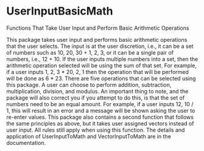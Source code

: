 # UserInputBasicMath
Functions That Take User Input and Perform Basic Arithmetic Operations

This package takes user input and performs basic arithmetic operations 
    that the user selects. The input is at the user discretion, i.e., it can be a set of 
    numbers such as 10, 20, 30 + 1, 2, 3, or it can be a single pair of numbers, i.e., 
    12 + 10. If the user inputs multiple numbers into a set, then the arithmetic operation 
    selected will be using the sum of that set. For example, if a user inputs 1, 2, 3 * 
    20, 2, 1 then the operation that will be performed will be done as 6 * 23. 
    There are five operations that can be selected using this package. 
    A user can choose to perform addition, subtraction, multiplication, division, 
    and modulus. An important thing to note, and the package will also correct you 
    if you attempt to do this, is that the set of numbers need to be an equal amount. 
    For example, if a user inputs 12, 10 / 1, this will result in an error and a 
    message will be shown asking the user to re-enter values. This package also contains
    a second function that follows the same principles as above, but it takes user
    assigned vectors instead of user input. All rules still apply when using this function.
    The details and application of UserInputToMath and VectorInputToMath are in the 
    documentation.

